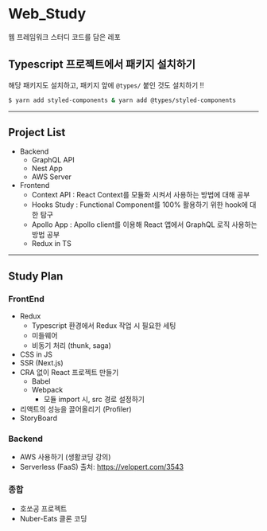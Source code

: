 # Web_Study
웹 프레임워크 스터디 코드를 담은 레포


## Typescript 프로젝트에서 패키지 설치하기
해당 패키지도 설치하고, 패키지 앞에 `@types/` 붙인 것도 설치하기 !!
```bash
$ yarn add styled-components & yarn add @types/styled-components
```

---

## Project List
* Backend
  * GraphQL API
  * Nest App
  * AWS Server
* Frontend
  * Context API : React Context를 모듈화 시켜서 사용하는 방법에 대해 공부
  * Hooks Study : Functional Component를 100% 활용하기 위한 hook에 대한 탐구
  * Apollo App  : Apollo client를 이용해 React 앱에서 GraphQL 로직 사용하는 방법 공부
  * Redux in TS

---
## Study Plan

### FrontEnd
* Redux
  - Typescript 환경에서 Redux 작업 시 필요한 세팅
  - 미들웨어
  - 비동기 처리 (thunk, saga)
* CSS in JS
* SSR (Next.js)
* CRA 없이 React 프로젝트 만들기
  - Babel
  - Webpack
    - 모듈 import 시, src 경로 설정하기
* 리액트의 성능을 끌어올리기 (Profiler)
* StoryBoard

### Backend
* AWS 사용하기 (생활코딩 강의)
* Serverless (FaaS) 
  출처: https://velopert.com/3543

### 종합
* 호쏘공 프로젝트
* Nuber-Eats 클론 코딩 